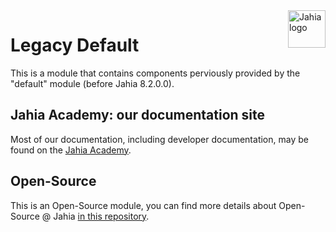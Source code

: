 <a href="https://www.jahia.com/">
    <img src="https://www.jahia.com/modules/jahiacom-templates/images/jahia-3x.png" alt="Jahia logo" title="Jahia" align="right" height="60" />
</a>

Legacy Default
======================
This is a module that contains components perviously provided by the "default" module (before Jahia 8.2.0.0).

## Jahia Academy: our documentation site

Most of our documentation, including developer documentation, may be found on the [Jahia Academy](https://academy.jahia.com).

## Open-Source

This is an Open-Source module, you can find more details about Open-Source @ Jahia [in this repository](https://github.com/Jahia/open-source).
